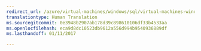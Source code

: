 ```yaml
---
redirect_url: /azure/virtual-machines/windows/sql/virtual-machines-windows-sql-server-storage-configuration
translationtype: Human Translation
ms.sourcegitcommit: 0e3948b2907ab178d39c898610106df33b4533aa
ms.openlocfilehash: eca9d8dc10523db9612a556d994b9540936889df
ms.lasthandoff: 01/11/2017

---
```

